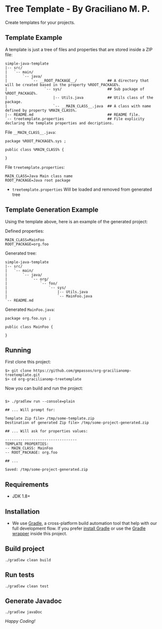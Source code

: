 Tree Template - By Graciliano M. P.
========

Create templates for your projects.

## Template Example

A template is just a tree of files and properties that are stored inside a ZIP file:

    simple-java-template
    |-- src/
    |   `-- main/
    |       `-- java/
    |           `-- __ROOT_PACKAGE__/              ## A directory that will be created based in the property %ROOT_PACKAGE%.
    |                 `-- sys/                     ## Sub package of %ROOT_PACKAGE%.
    |                     |-- Utils.java           ## Utils class of the package. 
    |                     `-- __MAIN_CLASS__.java  ## A class with name defined by property %MAIN_CLASS%.
    |-- README.md                                  ## README file.
    `-- treetemplate.properties                    ## File explicity declaring the template properties and decriptions.


File `__MAIN_CLASS__.java`:

    package %ROOT_PACKAGE%.sys ;
    
    public class %MAIN_CLASS% {
        
    }
    
File `treetemplate.properties`:

    MAIN_CLASS=Java Main class name
    ROOT_PACKAGE=Java root package

* `treetemplate.properties` Will be loaded and removed from generated tree

## Template Generation Example

Using the template above, here is an example of the generated project: 

Defined properties:

    MAIN_CLASS=MainFoo
    ROOT_PACKAGE=org.foo

Generated tree:

    simple-java-template
    |-- src/
    |   `-- main/
    |       `-- java/
    |           `-- org/
    |               `-- foo/
    |                   `-- sys/
    |                       |-- Utils.java 
    |                       `-- MainFoo.java
    `-- README.md

Generated `MainFoo.java`:

    package org.foo.sys ;
    
    public class MainFoo {
        
    }

## Running

First clone this project:

```
$> git clone https://github.com/gmpassos/org-gracilianomp-treetemplate.git
$> cd org-gracilianomp-treetemplate
```

Now you can build and run the project:

```

$> ./gradlew run --console=plain

## ... Will prompt for:

Template Zip file> /tmp/some-template.zip
Destination of generated Zip file> /tmp/some-project-generated.zip 

## ... Will ask for properties values:

---------------------------------
TEMPLATE PROPERTIES:
-- MAIN_CLASS: MainFoo
-- ROOT_PACKAGE: org.foo

## ...

Saved: /tmp/some-project-generated.zip

```


## Requirements

- JDK 1.8+

## Installation

- We use [Gradle](http://www.gradle.org), a cross-platform build automation tool that help with our full development flow. If you prefer [install Gradle](http://www.gradle.org/installation) or use the [Gradle wrapper](http://www.gradle.org/docs/current/userguide/gradle_wrapper.html) inside this project.

## Build project

```
./gradlew clean build
```

## Run tests

```
./gradlew clean test
```

## Generate Javadoc

```
./gradlew javaDoc
```

*Happy Coding!*

